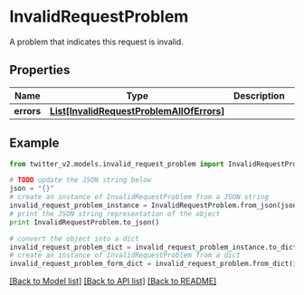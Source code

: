 # InvalidRequestProblem

A problem that indicates this request is invalid.

## Properties
Name | Type | Description | Notes
------------ | ------------- | ------------- | -------------
**errors** | [**List[InvalidRequestProblemAllOfErrors]**](InvalidRequestProblemAllOfErrors.md) |  | [optional] 

## Example

```python
from twitter_v2.models.invalid_request_problem import InvalidRequestProblem

# TODO update the JSON string below
json = "{}"
# create an instance of InvalidRequestProblem from a JSON string
invalid_request_problem_instance = InvalidRequestProblem.from_json(json)
# print the JSON string representation of the object
print InvalidRequestProblem.to_json()

# convert the object into a dict
invalid_request_problem_dict = invalid_request_problem_instance.to_dict()
# create an instance of InvalidRequestProblem from a dict
invalid_request_problem_form_dict = invalid_request_problem.from_dict(invalid_request_problem_dict)
```
[[Back to Model list]](../README.md#documentation-for-models) [[Back to API list]](../README.md#documentation-for-api-endpoints) [[Back to README]](../README.md)


